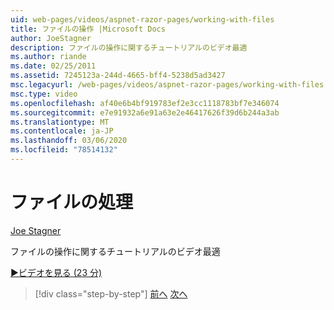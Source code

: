```yaml
---
uid: web-pages/videos/aspnet-razor-pages/working-with-files
title: ファイルの操作 |Microsoft Docs
author: JoeStagner
description: ファイルの操作に関するチュートリアルのビデオ最適
ms.author: riande
ms.date: 02/25/2011
ms.assetid: 7245123a-244d-4665-bff4-5238d5ad3427
msc.legacyurl: /web-pages/videos/aspnet-razor-pages/working-with-files
msc.type: video
ms.openlocfilehash: af40e6b4bf919783ef2e3cc1118783bf7e346074
ms.sourcegitcommit: e7e91932a6e91a63e2e46417626f39d6b244a3ab
ms.translationtype: MT
ms.contentlocale: ja-JP
ms.lasthandoff: 03/06/2020
ms.locfileid: "78514132"
---
```

# <a name="working-with-files"></a>ファイルの処理

[Joe Stagner](https://github.com/JoeStagner)

ファイルの操作に関するチュートリアルのビデオ最適

[&#9654;ビデオを見る (23 分)](https://channel9.msdn.com/Blogs/ASP-NET-Site-Videos/working-with-files)

> [!div class="step-by-step"]
> [前へ](displaying-data-in-a-chart-part-2.md)
> [次へ](working-with-images.md)
